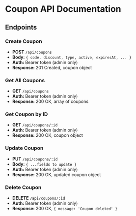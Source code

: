 # Coupon API Documentation

## Endpoints


### Create Coupon
- **POST** `/api/coupons`
- **Body:** `{ code, discount, type, active, expiresAt, ... }`
- **Auth:** Bearer token (admin only)
- **Response:** 201 Created, coupon object


### Get All Coupons
- **GET** `/api/coupons`
- **Auth:** Bearer token (admin only)
- **Response:** 200 OK, array of coupons


### Get Coupon by ID
- **GET** `/api/coupons/:id`
- **Auth:** Bearer token (admin only)
- **Response:** 200 OK, coupon object


### Update Coupon
- **PUT** `/api/coupons/:id`
- **Body:** `{ ...fields to update }`
- **Auth:** Bearer token (admin only)
- **Response:** 200 OK, updated coupon object


### Delete Coupon
- **DELETE** `/api/coupons/:id`
- **Auth:** Bearer token (admin only)
- **Response:** 200 OK, `{ message: 'Coupon deleted' }`
